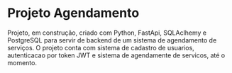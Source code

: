 # Projeto Agendamento

Projeto, em construção, criado com Python, FastApi, SQLAclhemy e PostgreSQL para servir de backend de um sistema de agendamento de serviços. 
O projeto conta com sistema de cadastro de usuarios, autenticacao por token JWT e sistema de agendamente de servicos, até o momento.